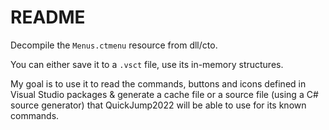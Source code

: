 # README
Decompile the `Menus.ctmenu` resource from dll/cto.

You can either save it to a `.vsct` file, use its in-memory structures.

My goal is to use it to read the commands, buttons and icons defined in Visual Studio packages & generate a cache file or a source file (using a C# source generator) that QuickJump2022 will be able to use for its known commands.
